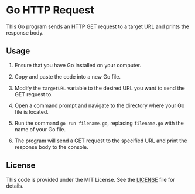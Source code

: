 # Go HTTP Request

This Go program sends an HTTP GET request to a target URL and prints the response body.

## Usage

1. Ensure that you have Go installed on your computer.

2. Copy and paste the code into a new Go file.

3. Modify the `targetURL` variable to the desired URL you want to send the GET request to.

4. Open a command prompt and navigate to the directory where your Go file is located.

5. Run the command `go run filename.go`, replacing `filename.go` with the name of your Go file.

6. The program will send a GET request to the specified URL and print the response body to the console.

## License

This code is provided under the MIT License. See the [LICENSE](LICENSE) file for details.
